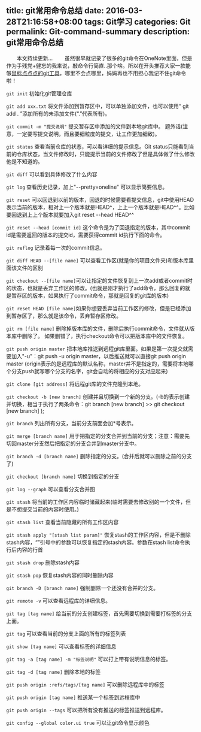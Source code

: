 title: git常用命令总结
date: 2016-03-28T21:16:58+08:00
tags: Git学习
categories: Git
permalink: Git-command-summary
description: git常用命令总结
---
　　本文持续更新...
　　虽然很早就记录了很多的git命令在OneNote里面，但是作为手残党+健忘的我来说，敲命令行简直..那个啥。所以在开头推荐大家一款能够[鼠标点点点的git工具](https://github.com/gitextensions/gitextensions/releases/tag/v2.48.05)，哪里不会点哪里，妈妈再也不用担心我记不住git命令啦！

`git init`  初始化git管理仓库

`git add xxx.txt`  将文件添加到暂存区中，可以单独添加文件，也可以使用“ git add . ”添加所有的未添加文件(“.”代表所有)。

`git commit -m "提交说明"`   提交暂存区中添加的文件到本地git库中。  题外话(注意，一定要写提交说明，而且要细粒度的提交，让工作更加细致)。

`git status`	查看当前仓库的状态，可以看详细的提示信息。Git status只能看到当前的仓库状态，当文件修改时，只能提示当前的文件修改了但是具体做了什么修改他是不知道的。

`git diff`	可以看到具体修改了什么内容<!--more-->

`git log`	查看历史记录，加上"--pretty=oneline"  可以显示简要信息。

`git reset`	可以回退到以前的版本，回退的时候需要看提交信息，git中使用HEAD表示当前的版本，相对上一个版本就是HEAD^，上上一个版本就是HEAD^^。比如要回退到上上个版本就要加入git reset --head HEAD^^

`git reset --head [commit id]`	这个命令是为了回退指定的版本，其中commit id是需要返回的版本的提交id，需要获得commit id执行下面的命令。

`git reflog`	 记录着每一次的commit信息。

`git diff HEAD --[file name]`	可以查看工作区(就是你的项目文件夹)和版本库里面该文件的区别

`git checkout --[file name]`可以让指定的文件恢复到上一次add或者commit时的状态，也就是丢弃工作区的修改。(也就是刚才执行了add命令，那么回复的就是暂存区的版本，如果执行了commit命令，那就是回复的git库的版本)

`git reset HEAD [file name]`如果你想要丢弃当前工作区的修改，但是已经添加到暂存区了，那么就是该命令，丢弃暂存区修改。

`git rm [file name]`	删除掉版本库的文件，删除后执行commit命令，文件就从版本库中删除了。  如果删错了，执行checkout命令可以把版本库中的文件恢复。

`git push origin master`	把本地库推送到远程git库里面。如果是第一次提交就需要加入"-u"：git push -u origin master，以后推送就可以直接git push origin master (origin表示的是远程库的默认名称，master并不是指定的，需要将本地哪个分支push就写哪个分支的名字，git会自动的将相应的分支对应起来)

`git clone [git address]`	将远程git库的文件克隆到本地。
 
`git checkout -b [new branch]`	创建并且切换到一个新的分支。(-b的表示创建并切换，相当于执行了两条命令：git branch [new branch]   >>  git checkout [new branch]  );

`git branch`	列出所有分支，当前分支前面会加*号表示。

`git merge [branch name]`	用于把指定的分支合并到当前的分支；注意：需要先切回master分支然后把指定的分支合并到master分支中。

`git branch -d [branch name]`	删除指定的分支。(合并后就可以删除之前的分支了)

`git checkout [branch name]`	切换到指定的分支

`git log --graph`	可以查看分支合并图

`git stash`	将当前的工作区内容临时储藏起来(临时需要去修改别的一个文件，但是不想提交当前的内容时使用。)

`git stash list`	查看当前隐藏的所有工作区内容

`git stash apply "[stash list param]"`	恢复stash的工作区内容，但是不删除stash内容，“”引号中的参数可以恢复指定的stash内容。参数在stash list命令执行后内容的行首

`git stash drop`	删除stash内容

`git stash pop` 	恢复stash内容的同时删除内容

`git branch -D [branch name]`	强制删除一个还没有合并的分支。

`git remote -v`	可以查看远程库的详细信息。

`git tag [tag name]`	给当前的分支创建标签，首先需要切换到需要打标签的分支上面。

`git tag`	可以查看当前的分支上面的所有的标签列表

`git show [tag name]`	可以查看标签的详细信息

`git tag -a [tag name] -m "标签说明"`	可以打上带有说明信息的标签。

`git tag -d [tag name]`	删除本地的标签

`git push origin :refs/tags/[tag name]`	可以删除远程库中的标签

`git push origin [tag name]`	推送某一个标签到远程库中

`git push origin --tags`	可以把所有没有推送的标签推送到远程库。

`git config --global color.ui true`	可以让git命令显示颜色

